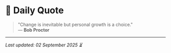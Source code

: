 # 📜 Daily Quote

> "Change is inevitable but personal growth is a choice."  
> — **Bob Proctor**

---

_Last updated: 02 September 2025 ⏳_
